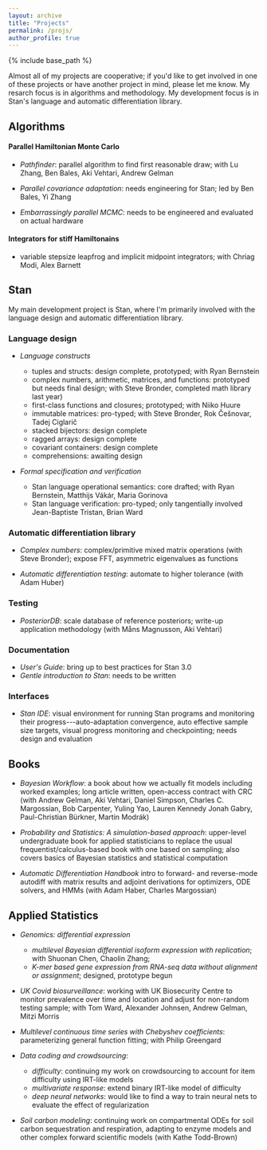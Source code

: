 ```yaml
---
layout: archive
title: "Projects"
permalink: /projs/
author_profile: true
---
```


{% include base_path %}

Almost all of my projects are cooperative; if you'd like to get
involved in one of these projects or have another project in mind,
please let me know.  My resarch focus is in algorithms and
methodology. My development focus is in Stan's language and automatic
differentiation library.

## Algorithms

#### Parallel Hamiltonian Monte Carlo

* *Pathfinder*: parallel algorithm to find first reasonable draw; with Lu Zhang, Ben Bales, Aki Vehtari, Andrew Gelman

* *Parallel covariance adaptation*: needs engineering for Stan; led by Ben Bales, Yi Zhang

* *Embarrassingly parallel MCMC*: needs to be engineered and evaluated on actual hardware

#### Integrators for stiff Hamiltonains

* variable stepsize leapfrog and implicit midpoint integrators; with Chriag Modi, Alex Barnett


## Stan

My main development project is Stan, where I'm primarily involved with the
language design and automatic differentiation library.

### Language design

* *Language constructs*
    * tuples and structs: design complete, prototyped; with Ryan Bernstein
    * complex numbers, arithmetic, matrices, and functions: prototyped
	but needs final design; with Steve Bronder, completed
math library last year)
    * first-class functions and closures; prototyped; with Niiko Huure
	* immutable matrices: pro-typed; with Steve Bronder, Rok Češnovar, Tadej Ciglarič
	* stacked bijectors: design complete
	* ragged arrays: design complete
	* covariant containers: design complete
	* comprehensions: awaiting design

* *Formal specification and verification*
    * Stan language operational semantics: core drafted; with Ryan Bernstein,
	Matthijs Vákár, Maria Gorinova
	* Stan language verification: pro-typed; only tangentially involved
  Jean-Baptiste Tristan, Brian Ward

### Automatic differentiation library

* *Complex numbers*: complex/primitive mixed matrix operations (with Steve Bronder);
expose FFT, asymmetric eigenvalues as functions

* *Automatic differentiation testing*: automate to higher tolerance (with Adam Huber)

### Testing

* *PosteriorDB*: scale database of reference posteriors; write-up
  application methodology (with Måns Magnusson, Aki Vehtari)

### Documentation

* *User's Guide*: bring up to best practices for Stan 3.0
* *Gentle introduction to Stan*: needs to be written

### Interfaces

* *Stan IDE*: visual environment for running Stan programs and
monitoring their progress---auto-adaptation convergence, auto
effective sample size targets, visual progress monitoring and
checkpointing; needs design and evaluation


## Books

* *Bayesian Workflow*: a book about how we actually fit models
  including worked examples;  long article written, open-access
  contract with CRC (with Andrew Gelman, Aki Vehtari, Daniel Simpson,
  Charles C. Margossian, Bob Carpenter, Yuling Yao, Lauren Kennedy
  Jonah Gabry, Paul-Christian Bürkner, Martin Modrák)


* *Probability and Statistics: A simulation-based approach*:
  upper-level undergraduate book for applied statisticians to replace
  the usual frequentist/calculus-based book with one based on
  sampling; also covers basics of Bayesian statistics and statistical
  computation

* *Automatic Differentiation Handbook* intro to forward- and
  reverse-mode autodiff with matrix results and adjoint derivations
  for optimizers, ODE solvers, and HMMs (with Adam Haber, Charles
  Margossian)


## Applied Statistics

* *Genomics: differential expression*
    * *multilevel Bayesian differential isoform expression with
      replication*;  with Shuonan Chen, Chaolin Zhang;
	* *K-mer based gene expression from RNA-seq data without
alignment or assignment*; designed, prototype begun

* *UK Covid biosurveillance*: working with UK Biosecurity Centre to monitor
  prevalence over time and location and adjust for non-random testing
  sample; with Tom Ward, Alexander Johnsen, Andrew Gelman, Mitzi
  Morris

* *Multilevel continuous time series with Chebyshev coefficients*:
parameterizing general function fitting; with Philip Greengard

* *Data coding and crowdsourcing*:
    - *difficulty*: continuing my work on crowdsourcing
	to account for item difficulty using IRT-like models
	- *multivariate response*: extend binary IRT-like model of difficulty
    - *deep neural networks*: would like to find a way to train neural
      nets to evaluate the effect of regularization

* *Soil carbon modeling*: continuing work on compartmental ODEs for
  soil carbon sequestration and respiration, adapting to enzyme models
  and other complex forward scientific models (with Kathe Todd-Brown)




